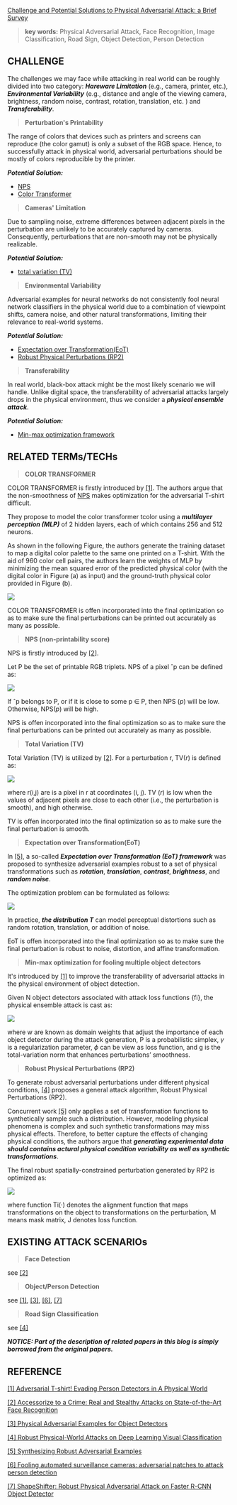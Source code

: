 [Challenge and Potential Solutions to Physical Adversarial Attack: a Brief Survey]()
>**key words:** Physical Adversarial Attack, Face Recognition, Image Classification, Road Sign, Object Detection, Person Detection

## CHALLENGE
The challenges we may face while attacking in real world can be roughly divided into two category: ***Hareware Limitation*** (e.g., camera, printer, etc.), ***Environmental Variability*** (e.g., distance and angle of the viewing camera, brightness, random noise, contrast, rotation, translation, etc. ) and ***Transferability***.

> **Perturbation's Printability**

The range of colors that devices such as printers and screens can reproduce (the color gamut) is only a subset of the RGB space. Hence, to successfully attack in physical world, adversarial perturbations should be mostly of colors reproducible by the printer.

***Potential Solution:***  
* [NPS](#t2)
* [Color Transformer](#t1)

> **Cameras' Limitation**

Due to sampling noise, extreme differences between adjacent pixels in the perturbation are unlikely to be accurately captured by cameras. Consequently, perturbations that are non-smooth may not be physically realizable.

***Potential Solution:***  
* [total variation (TV)](#t3)

> **Environmental Variability**

Adversarial examples for neural networks do not consistently fool neural network classifiers in the physical world due to a combination of viewpoint shifts, camera noise, and other natural transformations, limiting their relevance to real-world systems. 

***Potential Solution:***  
* [Expectation over Transformation(EoT)](#t4)
* [Robust Physical Perturbations (RP2)](#t6)

>**Transferability**

In real world, black-box attack might be the most likely scenario we will handle. Unlike digital space, the transferability of adversarial attacks largely drops in the physical environment, thus we consider a ***physical ensemble attack***.

***Potential Solution:***  

* [Min-max optimization framework](#t5)

## RELATED TERMs/TECHs

><span id="t1">**COLOR TRANSFORMER**</span>

COLOR TRANSFORMER is firstly introduced by [[1]](#r1). The authors argue that the non-smoothness of [NPS](#t2) makes optimization for the adversarial T-shirt difficult. 

They propose to model the color transformer tcolor using a ***multilayer perception (MLP)*** of 2 hidden layers, each of which contains 256 and 512 neurons.

As shown in the following Figure, the authors generate the training dataset to map a digital color palette to the same one printed on a T-shirt. With the aid of 960 color cell pairs, the authors learn the weights of MLP by minimizing the mean squared error of the predicted physical color (with the digital color in Figure (a) as input) and the ground-truth physical color provided in Figure (b). 
<div style="align: center">
<img src="https://img-blog.csdnimg.cn/2020091515131360.png?x-oss-process=image/watermark,type_ZmFuZ3poZW5naGVpdGk,shadow_10,text_aHR0cHM6Ly9ibG9nLmNzZG4ubmV0L3dlaXhpbl8zODMxNjgwNg==,size_16,color_FFFFFF,t_70#pic_center"/>
</div>

COLOR TRANSFORMER is offen incorporated into the final optimization so as to make sure the final perturbations can be printed out accurately as many as possible.

><span id="t2">**NPS (non-printability score)**</span>

NPS is firstly introduced by [[2]](#r1).

Let P be the set of printable RGB triplets. NPS of a pixel ˆp can be defined as:

<div style="align: center">
<img src="https://img-blog.csdnimg.cn/2020091515203026.png#pic_center"/>
</div>

If ˆp belongs to P, or if it is close to some p ∈ P, then NPS $(p)$ will be low. Otherwise, NPS$(p)$ will be high.

NPS is offen incorporated into the final optimization so as to make sure the final perturbations can be printed out accurately as many as possible.


><span id="t3">**Total Variation (TV)**</span>

Total Variation (TV) is  utilized by [[2]](#r1).
For a perturbation r, TV$(r)$ is defined as:

<div style="align: center">
<img src="https://img-blog.csdnimg.cn/2020091515370519.png#pic_center"/>
</div>

where r(i,j) are is a pixel in r at coordinates (i, j). TV $(r)$ is low when the values of adjacent pixels are close to each other (i.e., the perturbation is smooth), and high otherwise.

TV is offen incorporated into the final optimization so as to make sure the final perturbation is smooth.

><span id="t4">**Expectation over Transformation(EoT)**</span>
 
 In [[5]](#5), a so-called ***Expectation over Transformation (EoT) framework*** was proposed to synthesize adversarial examples robust to a set of physical transformations such as ***rotation***, ***translation***, ***contrast***, ***brightness***, and ***random noise***.

The optimization problem can be formulated as follows:
<div style="align: center">
<img src="https://img-blog.csdnimg.cn/20200915155540439.png?x-oss-process=image/watermark,type_ZmFuZ3poZW5naGVpdGk,shadow_10,text_aHR0cHM6Ly9ibG9nLmNzZG4ubmV0L3dlaXhpbl8zODMxNjgwNg==,size_16,color_FFFFFF,t_70#pic_center"/>
</div>

In practice, ***the distribution T*** can model perceptual distortions such as random rotation, translation, or addition of noise.

EoT is offen incorporated into the final optimization so as to make sure the final perturbation is robust to noise, distortion, and affine transformation.

><span id="t5">**Min-max optimization for fooling multiple object detectors**</span>

It's introduced by [[1]](#r1) to improve the transferability of adversarial attacks in the physical environment of object detection. 

Given N object detectors associated with attack loss functions {fi}, the physical ensemble attack is cast as: 

<div style="align: center">
<img src="https://img-blog.csdnimg.cn/20200915165345740.png#pic_center"/>
</div>


where w are known as domain weights that adjust the importance of each object detector during the attack generation, P is a probabilistic simplex, $\gamma$ is a regularization parameter, $\phi$ can be view as loss function, and g is the total-variation norm that enhances perturbations’ smoothness.

><span id="t6">**Robust Physical Perturbations (RP2)**</span>

To generate robust adversarial perturbations under different physical conditions, [[4]](#r4) proposes a general attack algorithm, Robust Physical Perturbations (RP2).

Concurrent work [[5]](#r5) only applies a set of transformation functions to synthetically sample such a distribution. However, modeling physical phenomena is complex and such synthetic transformations may miss physical effects. Therefore, to better capture the effects of changing physical conditions, the authors argue that ***generating experimental data should contains actural physical condition variability as well as synthetic transformations***.

The final robust spatially-constrained perturbation generated by RP2 is optimized as:

<div style="align: center">
<img src="https://img-blog.csdnimg.cn/20200915163702599.png#pic_center"/>
</div>

where function Ti(·) denotes the alignment function that maps transformations on the object to transformations on the perturbation, M means mask matrix, J denotes loss function.

## EXISTING ATTACK SCENARIOs
>**Face Detection**

see [[2]](#r2)

>**Object/Person Detection**

see [[1]](#r1), [[3]](#r3), [[6]](#r6), [[7]](#r7)

>**Road Sign Classification**

see [[4]](#r4)

***NOTICE: Part of the description of related papers in this blog is simply borrowed from the original papers.***

## REFERENCE
<span id="r1">[[1] Adversarial T-shirt! Evading Person Detectors in A Physical World](https://arxiv.org/abs/1910.11099)</span>

<span id="r2">[[2] Accessorize to a Crime: Real and Stealthy Attacks on State-of-the-Art Face Recognition](https://dl.acm.org/doi/10.1145/2976749.2978392)</span>

<span id="r3">[[3] Physical Adversarial Examples for Object Detectors](https://arxiv.org/abs/1807.07769)</span>

<span id="r4">[[4] Robust Physical-World Attacks on Deep Learning Visual Classification](https://openaccess.thecvf.com/content_cvpr_2018/html/Eykholt_Robust_Physical-World_Attacks_CVPR_2018_paper)</span>

<span id="r5">[[5] Synthesizing Robust Adversarial Examples](https://arxiv.org/abs/1707.07397)</span>

<span id="r6">[[6] Fooling automated surveillance cameras: adversarial patches to attack person detection](https://arxiv.org/abs/1904.08653)</span>

<span id="r7">[[7] ShapeShifter: Robust Physical Adversarial Attack on Faster R-CNN Object Detector](https://arxiv.org/abs/1804.05810)</span>




